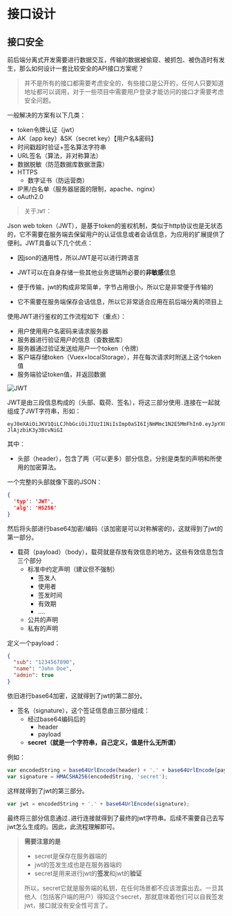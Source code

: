 # 接口设计

## 接口安全

前后端分离式开发需要进行数据交互，传输的数据被偷窥、被抓包、被伪造时有发生，那么如何设计一套比较安全的API接口方案呢？

> 并不是所有的接口都需要考虑安全的，有些接口是公开的，任何人只要知道地址都可以调用，对于一些项目中需要用户登录才能访问的接口才需要考虑安全问题。

一般解决的方案有以下几类：

- token令牌认证（jwt）
- AK（app key）&SK（secret key）【用户名&密码】
- 时间戳超时验证+签名算法字符串
- URL签名（算法，非对称算法）
- 数据脱敏（防范数据库数据泄露） 
- HTTPS
  - 数字证书（防运营商）
- IP黑/白名单（服务器层面的限制，apache、nginx）
- oAuth2.0

> 关于`JWT`：

Json web token（JWT），是基于token的鉴权机制，类似于http协议也是无状态的，它不需要在服务端去保留用户的认证信息或者会话信息，为应用的扩展提供了便利。JWT具备以下几个优点：

- 因json的通用性，所以JWT是可以进行跨语言

- JWT可以在自身存储一些其他业务逻辑所必要的**非敏感**信息

- 便于传输，jwt的构成非常简单，字节占用很小，所以它是非常便于传输的

- 它不需要在服务端保存会话信息，所以它非常适合应用在前后端分离的项目上

使用JWT进行鉴权的工作流程如下（重点）：

- 用户使用用户名密码来请求服务器
- 服务器进行验证用户的信息（查数据库）
- 服务器通过验证发送给用户一个token（令牌）
- 客户端存储token（Vuex+localStorage），并在每次请求时附送上这个token值
- 服务端验证token值，并返回数据

![JWT](D:\user\Desktop\scripthqs\assets\node\JWT.png)

JWT是由三段信息构成的（头部、载荷、签名），将这三部分使用`.`连接在一起就组成了JWT字符串，形如：

~~~jwt
eyJ0eXAiOiJKV1QiLCJhbGciOiJIUzI1NiIsImp0aSI6IjNmMmc1N2E5MmFhIn0.eyJpYXQiOjE1NTk1Mjk1MjksImlzcyI6Imh0dHA6XC9cL3d3dy5weWcuY29tIiwiYXVkIjoiaHR0cDpcL1wvd3d3LnB5Zy5jb20iLCJuYmYiOjE1NTk1Mjk1MjgsImV4cCI6MTU1OTUzMzEyOSwianRpIjoiM2YyZzU3YTkyYWEiLCJ1c2VyX2lkIjoxfQ.4BaThL6_TbIMBGLIWZgpnoDQ-JlAjzbiK3y3BcvNiGI
~~~

其中：

- 头部（header），包含了两（可以更多）部分信息，分别是类型的声明和所使用的加密算法。

一个完整的头部就像下面的JSON：

~~~json
{
  'typ': 'JWT',
  'alg': 'HS256'
}
~~~

然后将头部进行base64加密/编码（该加密是可以对称解密的)，这就得到了jwt的第一部分。

- 载荷（payload）（body），载荷就是存放有效信息的地方。这些有效信息包含三个部分
  - 标准中约定声明（建议但不强制）
    - 签发人
    - 使用者
    - 签发时间
    - 有效期
    - ....
  - 公共的声明
  - 私有的声明

定义一个payload：

~~~json
{
  "sub": "1234567890",
  "name": "John Doe",
  "admin": true
}
~~~

依旧进行base64加密，这就得到了jwt的第二部分。

- 签名（signature），这个签证信息由三部分组成：
  - 经过base64编码后的
    - header
    - payload
  - **secret（就是一个字符串，自己定义，值是什么无所谓）**

例如：

~~~javascript
var encodedString = base64UrlEncode(header) + '.' + base64UrlEncode(payload);
var signature = HMACSHA256(encodedString, 'secret');
~~~

这样就得到了jwt的第三部分。

~~~javascript
var jwt = encodedString + '.' + base64UrlEncode(signature);
~~~

最终将三部分信息通过`.`进行连接就得到了最终的jwt字符串。后续不需要自己去写jwt怎么生成的。因此，此流程理解即可。

> **需要注意的是**
>
> - secret是保存在服务器端的
> - jwt的签发生成也是在服务器端的
> - secret是用来进行jwt的**签发**和jwt的**验证**
>
> 所以，secret它就是服务端的私钥，在任何场景都不应该泄露出去。一旦其他人（包括客户端的用户）得知这个secret，那就意味着他们可以自我签发jwt，接口就没有安全性可言了。

